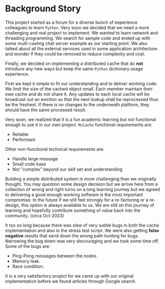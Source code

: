 # Background Story
This project started as a forum for a diverse bunch of experience colleagues to learn `Python`.  Very soon we decided that we need a more challenging and real project to implement.  We wanted to learn network and threading programming.  We search for sample code and ended up with some mutli-casting chat server example as our starting point.  We also talked about all the external services used in some application architecture and wonder if they could be removed to reduce complexity and cost.

Finally, we decided on implementing a distributed cache that do **not** introduce any new ways but keep the same `Python` dictionary usage experience.

First we kept it simple to fit our understanding and to deliver working code.  We limit the size of the cached object small.  Each member maintain their owe cache and do not share it.  Any updates to each local cache will be broadcast out an eviction so that the next lookup shall be reprocessed thus be the freshest.  If there is no changes to the underneath platform, they should have the same processed result.

Very soon, we realized that it is a fun academic learning but not functional enough to use it in our own project.  `McCache` functional requirements are:
* Reliable
* Performant

Other non-functional technical requirements are:
* Handle large message
* Small code base
* Not "complex" beyond our skill set and understanding

Building a simple distributed system is more challenging than we originally thought.  You may question some design decision but we arrive here from a collection of wrong and right turns on a long learning journey but we agreed to delivering a good enough working software is the most important compromise.  In the future if we still feel strongly for a re-factoring or a re-design, this option is always available to us.  We are still on this journey of learning and hopefully contribute something of value back into the community.  (circa Oct-2023)

It too so long because there was slew of very subtle bugs in both the cache implementation and also in the stress test script.  We were also getting **false negative** results that send down the wrong path hunting for bugs.  Narrowing the bug down was very discouraging and we took some time off.  Some of the bugs are:
* Ping-Pong messages between the nodes.
* Memory leak.
* Race condition.

It is a very satisfactory project for we came up with our original implementation before we found articles through Google search.
